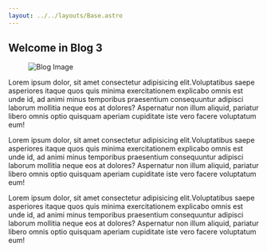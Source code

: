 ```yaml
---
layout: ../../layouts/Base.astro
---
```


<section> 
    <div class="w-5/6 mx-[auto]">
        <h2 class="text-[#080911] font-[900] py-[30px] text-[28px]">Welcome in Blog 3</h2>
        <figure class="w-[100%]">
            <img src="https://www.ionos.com/digitalguide/fileadmin/_processed_/7/4/csm_blog-t_314af04590.jpg" alt="Blog Image"  class="w-[100%] rounded-lg">
        </figure>
        <div class="py-[25px]">
            <p class="text-[#1c1c1c]  leading-8 tracking-wide pr-[3%] text-[20px] pb-[15px]">
            Lorem ipsum dolor, sit amet consectetur adipisicing elit.Voluptatibus saepe asperiores itaque quos quis minima exercitationem explicabo omnis est unde id, ad animi minus temporibus praesentium consequuntur adipisci laborum mollitia neque eos at dolores? Aspernatur non illum aliquid, pariatur libero omnis optio quisquam aperiam cupiditate iste vero facere voluptatum eum!
            </p>
            <p class="text-[#1c1c1c]  leading-8 tracking-wide pr-[3%] text-[20px] pb-[15px]">
            Lorem ipsum dolor, sit amet consectetur adipisicing elit.Voluptatibus saepe asperiores itaque quos quis minima exercitationem explicabo omnis est unde id, ad animi minus temporibus praesentium consequuntur adipisci laborum mollitia neque eos at dolores? Aspernatur non illum aliquid, pariatur libero omnis optio quisquam aperiam cupiditate iste vero facere voluptatum eum!
            </p>
            <p class="text-[#1c1c1c]  leading-8 tracking-wide pr-[3%] text-[20px] pb-[15px]">
            Lorem ipsum dolor, sit amet consectetur adipisicing elit.Voluptatibus saepe asperiores itaque quos quis minima exercitationem explicabo omnis est unde id, ad animi minus temporibus praesentium consequuntur adipisci laborum mollitia neque eos at dolores? Aspernatur non illum aliquid, pariatur libero omnis optio quisquam aperiam cupiditate iste vero facere voluptatum eum!
            </p>
        </div>
    </div>
</section> 

